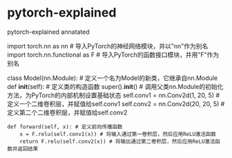 # pytorch-explained
pytorch-explained annatated




import torch.nn as nn # 导入PyTorch的神经网络模块，并以"nn"作为别名
import torch.nn.functional as F # 导入PyTorch的函数接口模块，并用"F"作为别名

class Model(nn.Module): # 定义一个名为Model的新类，它继承自nn.Module
    def __init__(self): # 定义类的构造函数
        super().__init__() # 调用父类nn.Module的初始化方法，为PyTorch的内部机制设置基础状态
        self.conv1 = nn.Conv2d(1, 20, 5) # 定义一个二维卷积层，并赋值给self.conv1
        self.conv2 = nn.Conv2d(20, 20, 5) # 定义第二个二维卷积层，并赋值给self.conv2

    def forward(self, x): # 定义前向传播函数
        x = F.relu(self.conv1(x)) # 将输入通过第一卷积层，然后应用ReLU激活函数
        return F.relu(self.conv2(x)) # 将输出通过第二卷积层，然后应用ReLU激活函数并返回结果

